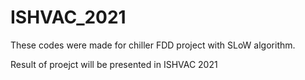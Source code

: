 # ISHVAC_2021

These codes were made for chiller FDD project with SLoW algorithm.

Result of proejct will be presented in ISHVAC 2021
